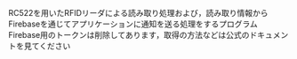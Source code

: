 RC522を用いたRFIDリーダによる読み取り処理および，読み取り情報からFirebaseを通じてアプリケーションに通知を送る処理をするプログラム
Firebase用のトークンは削除してあります，取得の方法などは公式のドキュメントを見てください
